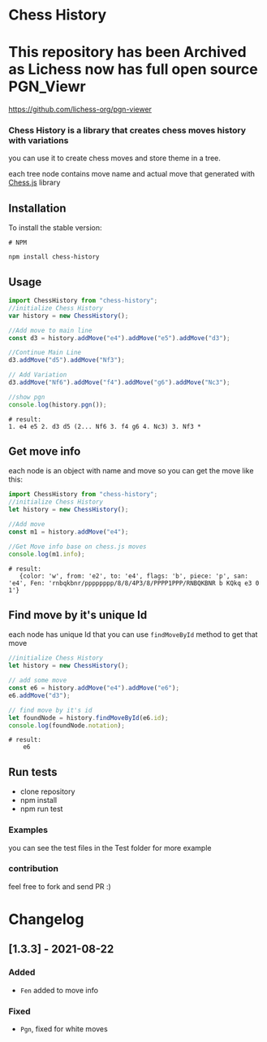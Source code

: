 # Chess History

# This repository has been Archived as Lichess now has full open source PGN_Viewr
https://github.com/lichess-org/pgn-viewer

### Chess History is a library that creates chess moves history with variations

you can use it to create chess moves and store theme in a tree.

each tree node contains move name and actual move that generated with [Chess.js](https://github.com/jhlywa/chess.js/blob/master/README.md) library

## Installation

To install the stable version:

```
# NPM

npm install chess-history

```

## Usage

```javascript
import ChessHistory from "chess-history";
//initialize Chess History
var history = new ChessHistory();

//Add move to main line
const d3 = history.addMove("e4").addMove("e5").addMove("d3");

//Continue Main Line
d3.addMove("d5").addMove("Nf3");

// Add Variation
d3.addMove("Nf6").addMove("f4").addMove("g6").addMove("Nc3");

//show pgn
console.log(history.pgn());
```

```
# result:
1. e4 e5 2. d3 d5 (2... Nf6 3. f4 g6 4. Nc3) 3. Nf3 *

```

## Get move info

each node is an object with name and move so you can get the move like this:

```javascript
import ChessHistory from "chess-history";
//initialize Chess History
let history = new ChessHistory();

//Add move
const m1 = history.addMove("e4");

//Get Move info base on chess.js moves
console.log(m1.info);
```

```
# result:
   {color: 'w', from: 'e2', to: 'e4', flags: 'b', piece: 'p', san: 'e4', Fen: 'rnbqkbnr/pppppppp/8/8/4P3/8/PPPP1PPP/RNBQKBNR b KQkq e3 0 1'}

```

## Find move by it's unique Id

each node has unique Id that you can use `findMoveById` method to get that move

```javascript
//initialize Chess History
let history = new ChessHistory();

// add some move
const e6 = history.addMove("e4").addMove("e6");
e6.addMove("d3");

// find move by it's id
let foundNode = history.findMoveById(e6.id);
console.log(foundNode.notation);
```

```
# result:
    e6

```

## Run tests

- clone repository
- npm install
- npm run test

### Examples

you can see the test files in the Test folder for more example

### contribution

feel free to fork and send PR :)

# Changelog

## [1.3.3] - 2021-08-22

### Added

- `Fen` added to move info

### Fixed

- `Pgn`, fixed for white moves
